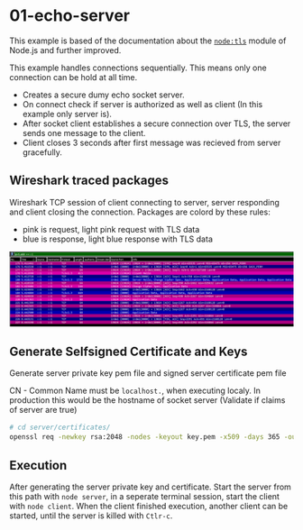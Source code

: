 # 01-echo-server

This example is based of the documentation about the [`node:tls`](https://nodejs.org/api/tls.html) module of Node.js and further improved.

This example handles connections sequentially. This means only one connection can be hold at all
time.

- Creates a secure dumy echo socket server.
- On connect check if server is authorized as well as client (In this example only server is).
- After socket client establishes a secure connection over TLS, the server sends one message to the
  client.
- Client closes 3 seconds after first message was recieved from server gracefully.

## Wireshark traced packages

Wireshark TCP session of client connecting to server, server responding and client closing the connection. Packages are colord by these rules:

- pink is request, light pink request with TLS data
- blue is response, light blue response with TLS data

![Image](./wireshark-tcp-session-and-tls-handshake.png)

## Generate Selfsigned Certificate and Keys

Generate server private key pem file and signed server certificate pem file

CN - Common Name must be `localhost.`, when executing localy. In production this would be the
hostname of socket server (Validate if claims of server are true)

```bash
# cd server/certificates/
openssl req -newkey rsa:2048 -nodes -keyout key.pem -x509 -days 365 -out certificate.pem
```

## Execution

After generating the server private key and certificate. Start the server from this path with
`node server`, in a seperate terminal session, start the client with `node client`. When the client finished execution, another client can be started, until the server is killed with `Ctlr-c`.
